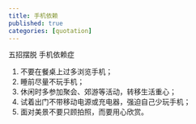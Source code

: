 ```yaml
---
title: 手机依赖
published: true
categories: [quotation]
---
```


五招摆脱 手机依赖症
1. 不要在餐桌上过多浏览手机；
2. 睡前尽量不玩手机；
3. 休闲时多参加聚会、郊游等活动，转移生活重心；
4. 试着出门不带移动电源或充电器，强迫自己少玩手机；
5. 面对美景不要只顾拍照，而要用心欣赏。
